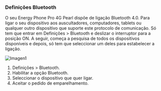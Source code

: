 ### Definições Bluetooth

O seu Energy Phone Pro 4G Pearl dispõe de ligação Bluetooth 4.0. Para ligar o seu dispositivo aos auscultadores, computadores, tablets ou qualquer outro dispositivo que suporte este protocolo de comunicação. Só tem que entrar em Definições > Bluetooth e deslizar o interruptor para a posição ON. A seguir, começa a pesquisa de todos os dispositivos disponíveis e depois, só tem que seleccionar um deles para estabelecer a ligação.

![Imagen1](http://static.energysistem.com/images/manuals/42500/5710f339b8acf.jpg)

1. Definições > Bluetooth.
2. Habilitar a opção Bluetooth.
3. Seleccionar o dispositivo que quer ligar.
4. Aceitar o pedido de emparelhamento.
